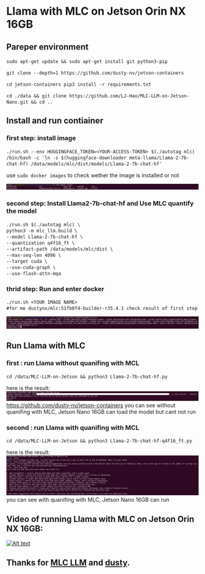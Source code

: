 # Llama with MLC on Jetson Orin NX 16GB

## Pareper environment
```shell
sudo apt-get update && sudo apt-get install git python3-pip
```
```shell
git clone --depth=1 https://github.com/dusty-nv/jetson-containers
```
```shell
cd jetson-containers pip3 install -r requirements.txt
```
```shell 
cd ./data && git clone https://github.com/LJ-Hao/MLC-LLM-on-Jetson-Nano.git && cd ..
```
## Install and run contiainer

### first step: install image
```shell
./run.sh --env HUGGINGFACE_TOKEN=<YOUR-ACCESS-TOKEN> $(./autotag mlc) /bin/bash -c 'ln -s $(huggingface-downloader meta-llama/Llama-2-7b-chat-hf) /data/models/mlc/dist/models/Llama-2-7b-chat-hf'
```
use ```sudo docker images``` to check wether the image is installed or not
    
![Result](./source/docker_image.png)
### second step: Install Llama2-7b-chat-hf and Use MLC quantify the model
```shell
./run.sh $(./autotag mlc) \
python3 -m mlc_llm.build \
--model Llama-2-7b-chat-hf \
--quantization q4f16_ft \
--artifact-path /data/models/mlc/dist \
--max-seq-len 4096 \
--target cuda \
--use-cuda-graph \
--use-flash-attn-mqa
```
### thrid step: Run and enter docker
```shell
./run.sh <YOUR IMAGE NAME> 
#for me dustynv/mlc:51fb0f4-builder-r35.4.1 check result of first step
```
![Result](./source/docker_run.png)

## Run Llama with MLC
### first : run Llama without quanifing with MCL 

```shell
cd /data/MLC-LLM-on-Jetson && python3 Llama-2-7b-chat-hf.py 
```
here is the result:
![Result](./source/Llama-2-7b-chat-hf.png)https://github.com/dusty-nv/jetson-containers
you can see without quanifing with MLC, Jetson Nano 16GB can load the model but cant not run

### second : run Llama with quanifing with MCL
```shell
cd /data/MLC-LLM-on-Jetson && python3 Llama-2-7b-chat-hf-q4f16_ft.py 
```
here is the result:
![Result](./source/Llama-2-7b-chat-hf-q4f16_ft.png)
you can see with quanifing with MLC, Jetson Nano 16GB can run
## Video of running Llama with MLC on Jetson Orin NX 16GB:

[![Alt text](https://img.youtube.com/vi/c2zbIwrOYyk/0.jpg)](https://www.youtube.com/watch?v=c2zbIwrOYyk)

## Thanks for [MLC LLM](https://github.com/mlc-ai/mlc-llm) and [dusty](https://github.com/dusty-nv/jetson-containers).


